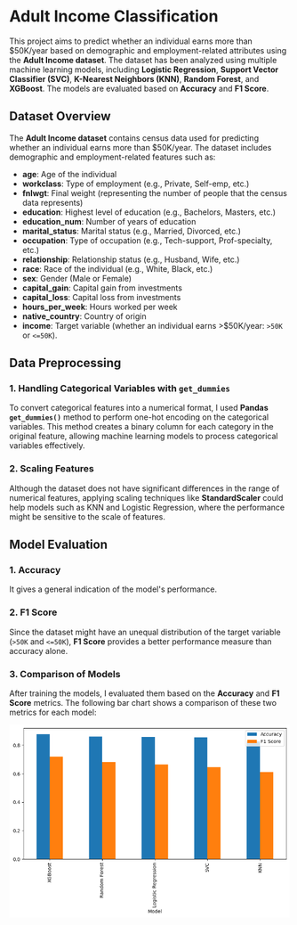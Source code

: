 # Adult Income Classification

This project aims to predict whether an individual earns more than $50K/year based on demographic and employment-related attributes using the **Adult Income dataset**. The dataset has been analyzed using multiple machine learning models, including **Logistic Regression**, **Support Vector Classifier (SVC)**, **K-Nearest Neighbors (KNN)**, **Random Forest**, and **XGBoost**. The models are evaluated based on **Accuracy** and **F1 Score**.

## Dataset Overview

The **Adult Income dataset** contains census data used for predicting whether an individual earns more than $50K/year. The dataset includes demographic and employment-related features such as:

- **age**: Age of the individual
- **workclass**: Type of employment (e.g., Private, Self-emp, etc.)
- **fnlwgt**: Final weight (representing the number of people that the census data represents)
- **education**: Highest level of education (e.g., Bachelors, Masters, etc.)
- **education_num**: Number of years of education
- **marital_status**: Marital status (e.g., Married, Divorced, etc.)
- **occupation**: Type of occupation (e.g., Tech-support, Prof-specialty, etc.)
- **relationship**: Relationship status (e.g., Husband, Wife, etc.)
- **race**: Race of the individual (e.g., White, Black, etc.)
- **sex**: Gender (Male or Female)
- **capital_gain**: Capital gain from investments
- **capital_loss**: Capital loss from investments
- **hours_per_week**: Hours worked per week
- **native_country**: Country of origin
- **income**: Target variable (whether an individual earns >$50K/year: `>50K` or `<=50K`).


## Data Preprocessing

### 1. **Handling Categorical Variables with `get_dummies`**

To convert categorical features into a numerical format, I used **Pandas `get_dummies()`** method to perform one-hot encoding on the categorical variables. This method creates a binary column for each category in the original feature, allowing machine learning models to process categorical variables effectively.

### 2. **Scaling Features**

Although the dataset does not have significant differences in the range of numerical features, applying scaling techniques like **StandardScaler** could help models such as KNN and Logistic Regression, where the performance might be sensitive to the scale of features. 

## Model Evaluation

### 1. **Accuracy**

It gives a general indication of the model's performance.

### 2. **F1 Score**

Since the dataset might have an unequal distribution of the target variable (`>50K` and `<=50K`), **F1 Score** provides a better performance measure than accuracy alone.

### 3. **Comparison of Models**

After training the models, I evaluated them based on the **Accuracy** and **F1 Score** metrics. The following bar chart shows a comparison of these two metrics for each model:

![Model Comparison Chart](./chart.png)
